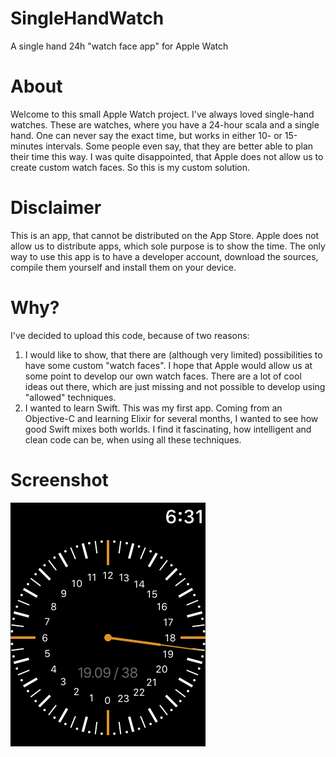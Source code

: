# SingleHandWatch
A single hand 24h "watch face app" for Apple Watch

# About
Welcome to this small Apple Watch project. I've always loved single-hand watches. These are watches, where you have a 24-hour scala and a single hand. One can never say the exact time, but works in either 10- or 15-minutes intervals. Some people even say, that they are better able to plan their time this way.
I was quite disappointed, that Apple does not allow us to create custom watch faces. So this is my custom solution.

# Disclaimer
This is an app, that cannot be distributed on the App Store. Apple does not allow us to distribute apps, which sole purpose is to show the time. The only way to use this app is to have a developer account, download the sources, compile them yourself and install them on your device.

# Why?
I've decided to upload this code, because of two reasons:
1. I would like to show, that there are (although very limited) possibilities to have some custom "watch faces". I hope that Apple would allow us at some point to develop our own watch faces. There are a lot of cool ideas out there, which are just missing and not possible to develop using "allowed" techniques.
2. I wanted to learn Swift. This was my first app. Coming from an Objective-C and learning Elixir for several months, I wanted to see how good Swift mixes both worlds. I find it fascinating, how intelligent and clean code can be, when using all these techniques.


# Screenshot

![Time, date and calendar week](https://raw.githubusercontent.com/mihail-milev/SingleHandWatch/master/SingleHandWatch.png)
